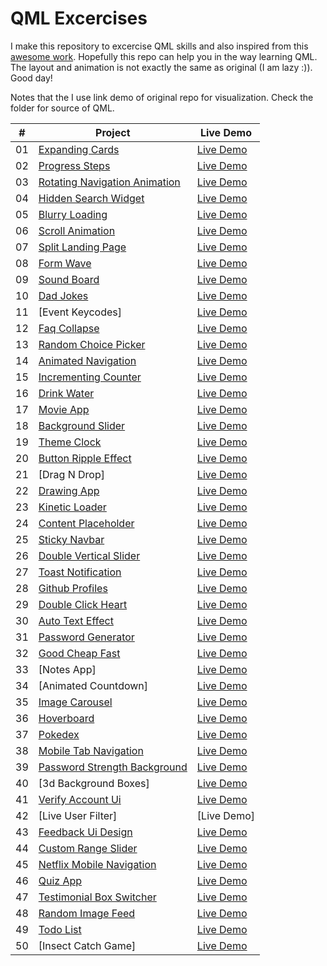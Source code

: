 # QML Excercises

I make this repository to excercise QML skills and also inspired from this [awesome work](https://github.com/bradtraversy/50projects50days). Hopefully this repo can help you in the way learning QML. The layout and animation is not exactly the same as original (I am lazy :)). Good day!

Notes that the I use link demo of original repo for visualization. Check the folder for source of QML.

|  #  | Project                                                                                                                     | Live Demo                                                                         |
| :-: | --------------------------------------------------------------------------------------------------------------------------- | --------------------------------------------------------------------------------- |
| 01  | [Expanding Cards](expanding-cards) | [Live Demo](expanding-cards)               |
| 02  | [Progress Steps](progress-steps) | [Live Demo](https://50projects50days.com/projects/progress-steps/)                |
| 03  | [Rotating Navigation Animation](rotating-navigation-animation) | [Live Demo](https://50projects50days.com/projects/rotating-navigation-animation/) |
| 04  | [Hidden Search Widget](hidden-search-widget) | [Live Demo](https://50projects50days.com/projects/hidden-search-widget/)          |
| 05  | [Blurry Loading](blurry-loading) | [Live Demo](https://50projects50days.com/projects/blurry-loading/)                |
| 06  | [Scroll Animation](scroll-animation) | [Live Demo](https://50projects50days.com/projects/scroll-animation/)              |
| 07  | [Split Landing Page](split-landing-page) | [Live Demo](https://50projects50days.com/projects/split-landing-page/)            |
| 08  | [Form Wave](form-wave) | [Live Demo](https://50projects50days.com/projects/form-wave/)                     |
| 09  | [Sound Board](sound-board) | [Live Demo](https://50projects50days.com/projects/sound-board/)                   |
| 10  | [Dad Jokes](dad-jokes) | [Live Demo](https://50projects50days.com/projects/dad-jokes/)                     |
| 11  | [Event Keycodes] | [Live Demo](https://50projects50days.com/projects/event-keycodes/)                |
| 12  | [Faq Collapse](faq-collapse) | [Live Demo](https://50projects50days.com/projects/faq-collapse/)                  |
| 13  | [Random Choice Picker](random-choice-picker) | [Live Demo](https://50projects50days.com/projects/random-choice-picker/)          |
| 14  | [Animated Navigation](animated-navigation) | [Live Demo](https://50projects50days.com/projects/animated-navigation/)           |
| 15  | [Incrementing Counter](incrementing-counter) | [Live Demo](https://50projects50days.com/projects/incrementing-counter/)          |
| 16  | [Drink Water](drink-water) | [Live Demo](https://50projects50days.com/projects/drink-water/)                   |
| 17  | [Movie App](movie-app) | [Live Demo](https://50projects50days.com/projects/movie-app/)                     |
| 18  | [Background Slider](background-slider) | [Live Demo](https://50projects50days.com/projects/background-slider/)             |
| 19  | [Theme Clock](theme-clock) | [Live Demo](https://50projects50days.com/projects/theme-clock/)                   |
| 20  | [Button Ripple Effect](button-ripple-effect) | [Live Demo](https://50projects50days.com/projects/button-ripple-effect/)          |
| 21  | [Drag N Drop] | [Live Demo](https://50projects50days.com/projects/drag-n-drop/)                   |
| 22  | [Drawing App](drawing-app) | [Live Demo](https://50projects50days.com/projects/drawing-app/)                   |
| 23  | [Kinetic Loader](kinetic-loader) | [Live Demo](https://50projects50days.com/projects/kinetic-loader/)                |
| 24  | [Content Placeholder](content-placeholder) | [Live Demo](https://50projects50days.com/projects/content-placeholder/)           |
| 25  | [Sticky Navbar](sticky-navbar) | [Live Demo](https://50projects50days.com/projects/sticky-navbar/)                 |
| 26  | [Double Vertical Slider](double-vertical-slider) | [Live Demo](https://50projects50days.com/projects/double-vertical-slider/)        |
| 27  | [Toast Notification](toast-notification) | [Live Demo](https://50projects50days.com/projects/toast-notification/)            |
| 28  | [Github Profiles](github-profiles) | [Live Demo](https://50projects50days.com/projects/github-profiles/)               |
| 29  | [Double Click Heart](double-click-heart) | [Live Demo](https://50projects50days.com/projects/double-click-heart/)            |
| 30  | [Auto Text Effect](auto-text-effect) | [Live Demo](https://50projects50days.com/projects/auto-text-effect/)              |
| 31  | [Password Generator](password-generator) | [Live Demo](https://50projects50days.com/projects/password-generator/)            |
| 32  | [Good Cheap Fast](good-cheap-fast) | [Live Demo](https://50projects50days.com/projects/good-cheap-fast/)               |
| 33  | [Notes App] | [Live Demo](https://50projects50days.com/projects/notes-app/)                     |
| 34  | [Animated Countdown] | [Live Demo](https://50projects50days.com/projects/animated-countdown/)            |
| 35  | [Image Carousel](image-carousel) | [Live Demo](https://50projects50days.com/projects/image-carousel/)                |
| 36  | [Hoverboard](hoverboard) | [Live Demo](https://50projects50days.com/projects/hoverboard/)                    |
| 37  | [Pokedex](pokedex) | [Live Demo](https://50projects50days.com/projects/pokedex/)                       |
| 38  | [Mobile Tab Navigation](mobile-tab-navigation) | [Live Demo](https://50projects50days.com/projects/mobile-tab-navigation/)         |
| 39  | [Password Strength Background](password-strength-background) | [Live Demo](https://50projects50days.com/projects/password-strength-background/)  |
| 40  | [3d Background Boxes] | [Live Demo](https://50projects50days.com/projects/3d-background-boxes/)           |
| 41  | [Verify Account Ui](verify-account-ui) | [Live Demo](https://50projects50days.com/projects/verify-account-ui/)             |
| 42  | [Live User Filter] | [Live Demo]
| 43  | [Feedback Ui Design](feedback-ui-design) | [Live Demo](https://50projects50days.com/projects/feedback-ui-design/)            |
| 44  | [Custom Range Slider](custom-range-slider) | [Live Demo](https://50projects50days.com/projects/custom-range-slider/)           |
| 45  | [Netflix Mobile Navigation](netflix-mobile-navigation) | [Live Demo](https://50projects50days.com/projects/netflix-mobile-navigation/)     |
| 46  | [Quiz App](quiz-app) | [Live Demo](https://50projects50days.com/projects/quiz-app/)                      |
| 47  | [Testimonial Box Switcher](testimonial-box-switcher) | [Live Demo](https://50projects50days.com/projects/testimonial-box-switcher/)      |
| 48  | [Random Image Feed](random-image-feed) | [Live Demo](https://50projects50days.com/projects/random-image-feed/)             |
| 49  | [Todo List](todo-list) | [Live Demo](https://50projects50days.com/projects/todo-list/)                     |
| 50  | [Insect Catch Game] | [Live Demo](https://50projects50days.com/projects/insect-catch-game/)             |